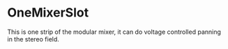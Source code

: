 # OneMixerSlot

This is one strip of the modular mixer, it can do voltage controlled panning in the stereo field.
